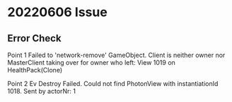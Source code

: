 # 20220606 Issue
## Error Check
 Point 1
 Failed to 'network-remove' GameObject. Client is neither owner nor MasterClient taking over for owner who left: View 1019 on HealthPack(Clone) 
 
 Point 2
 Ev Destroy Failed. Could not find PhotonView with instantiationId 1018. Sent by actorNr: 1
